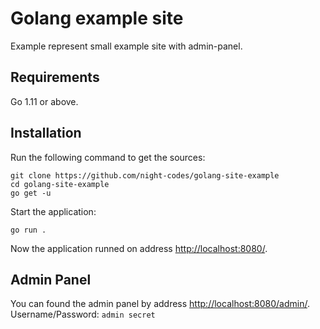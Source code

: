 # Golang example site
Example represent small example site with admin-panel.

## Requirements

Go 1.11 or above.

## Installation

Run the following command to get the sources:

```
git clone https://github.com/night-codes/golang-site-example
cd golang-site-example
go get -u
```

Start the application:

```
go run .
```

Now the application runned on address [http://localhost:8080/](http://localhost:8080/).

## Admin Panel
You can found the admin panel by address [http://localhost:8080/admin/](http://localhost:8080/admin/).
Username/Password: `admin secret`
